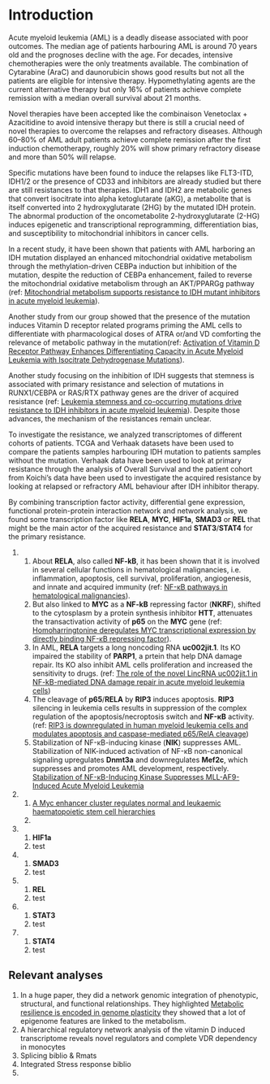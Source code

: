 # Introduction

Acute myeloid leukemia (AML) is a deadly disease associated with poor outcomes. The median age of patients harbouring AML is around 70 years old and the prognoses decline with the age. For decades, intensive chemotherapies were the only treatments available. The combination of Cytarabine (AraC) and daunorubicin shows good results but not all the patients are eligible for intensive therapy. Hypomethylating agents are the current alternative therapy but only 16% of patients achieve complete remission with a median overall survival about 21 months.

Novel therapies have been accepted like the combinaison Venetoclax + Azacitidine to avoid intensive therapy but there is still a crucial need of novel therapies to overcome the relapses and refractory diseases. Although 60–80% of AML adult patients achieve complete remission after the first induction chemotherapy, roughly 20% will show primary refractory disease and more than 50% will relapse.

Specific mutations have been found to induce the relapses like FLT3-ITD, IDH1/2 or the presence of CD33 and inhibitors are already studied but there are still resistances to that therapies. IDH1 and IDH2 are metabolic genes that convert isocitrate into alpha ketoglutarate (aKG), a metabolite that is itself converted into 2 hydroxyglutarate (2HG) by the mutated IDH protein. The abnormal production of the oncometabolite 2-hydroxyglutarate (2-HG) induces epigenetic and transcriptional reprogramming, differentiation bias, and susceptibility to mitochondrial inhibitors in cancer cells.

In a recent study, it have been shown that patients with AML harboring an IDH mutation displayed an enhanced mitochondrial oxidative metabolism through the methylation-driven CEBPa induction but inhibition of the mutation, despite the reduction of CEBPa enhancement, failed to reverse the mitochondrial oxidative metabolism through an AKT/PPARGg pathway (ref: [Mitochondrial metabolism supports resistance to IDH mutant inhibitors in acute myeloid leukemia](https://pubmed.ncbi.nlm.nih.gov/33760042/)).

Another study from our group showed that the presence of the mutation induces Vitamin D receptor related programs priming the AML cells to differentiate with pharmacological doses of ATRA or/and VD comforting the relevance of metabolic pathway in the mutation(ref: [Activation of Vitamin D Receptor Pathway Enhances Differentiating Capacity in Acute Myeloid Leukemia with Isocitrate Dehydrogenase Mutations](https://www.preprints.org/manuscript/202108.0529/v1)).

Another study focusing on the inhibition of IDH suggests that stemness is associated with primary resistance and selection of mutations in RUNX1/CEBPA or RAS/RTX pathway genes are the driver of acquired resistance (ref: [Leukemia stemness and co-occurring mutations drive resistance to IDH inhibitors in acute myeloid leukemia](https://www.nature.com/articles/s41467-021-22874-x)). Despite those advances, the mechanism of the resistances remain unclear.

To investigate the resistance, we analyzed transcriptomes of different cohorts of patients. TCGA and Verhaak datasets have been used to compare the patients samples harbouring IDH mutation to patients samples without the mutation. Verhaak data have been used to look at primary resistance through the analysis of Overall Survival and the patient cohort from Koichi’s data have been used to investigate the acquired resistance by looking at relapsed or refractory AML behaviour after IDH inhibitor therapy.

By combining transcription factor activity, differential gene expression, functional protein-protein interaction network and network analysis, we found some transcription factor like **RELA**, **MYC**, **HIF1a**, **SMAD3** or **REL** that might be the main actor of the acquired resistance and **STAT3**/**STAT4** for the primary resistance.

1.  1. About **RELA**, also called **NF-kB**, it has been shown that it is involved in several cellular functions in hematological malignancies, i.e. inflammation, apoptosis, cell survival, proliferation, angiogenesis, and innate and acquired immunity (ref: [NF-κB pathways in hematological malignancies](https://pubmed.ncbi.nlm.nih.gov/24419302/)).
    2. But also linked to **MYC** as a **NF-kB** repressing factor (**NKRF**), shifted to the cytosplasm by a protein synthesis inhibitor **HTT**, attenuates the transactivation activity of **p65** on the **MYC** gene (ref: [Homoharringtonine deregulates MYC transcriptional expression by directly binding NF-κB repressing factor](https://www.ncbi.nlm.nih.gov/pmc/articles/PMC6369765/)).
    3. In AML, **RELA** targets a long noncoding RNA **uc002jit.1**. Its KO impaired the stability of **PARP1**, a prtein that help DNA damage repair. Its KO also inhibit AML cells proliferation and increased the sensitivity to drugs. (ref: [The role of the novel LincRNA uc002jit.1 in NF-kB-mediated DNA damage repair in acute myeloid leukemia cells](https://www-sciencedirect-com.proxy.insermbiblio.inist.fr/science/article/pii/S0014482720302007))
    4. The cleavage of **p65**/**RELA** by **RIP3** induces apoptosis. **RIP3** silencing in leukemia cells results in suppression of the complex regulation of the apoptosis/necroptosis switch and **NF-κB** activity. (ref: [RIP3 is downregulated in human myeloid leukemia cells and modulates apoptosis and caspase-mediated p65/RelA cleavage](https://www.ncbi.nlm.nih.gov/pmc/articles/PMC4454320/))
    5. Stabilization of NF-κB-inducing kinase (**NIK**) suppresses AML. Stabilization of NIK-induced activation of NF-κB non-canonical signaling upregulates **Dnmt3a** and downregulates **Mef2c**, which suppresses and promotes AML development, respectively. [Stabilization of NF-κB-Inducing Kinase Suppresses MLL-AF9-Induced Acute Myeloid Leukemia](https://pubmed.ncbi.nlm.nih.gov/29320732/)

2.  1. [A Myc enhancer cluster regulates normal and leukaemic haematopoietic stem cell hierarchies](https://drive.google.com/file/d/1Z0EUt4SEl1aKonIxNyraw3rbo27JNyu6/view?usp=sharing)
    2.


3.  1. **HIF1a**
    2. test


4.  1. **SMAD3**
    2. test


5.  1. **REL**
    2. test


6.  1. **STAT3**
    2. test


7.  1. **STAT4**
    2. test


## Relevant analyses

1. In a huge paper, they did a network genomic integration of phenotypic, structural, and functional relationships. They highlighted   [Metabolic resilience is encoded in genome plasticity](https://www.biorxiv.org/content/10.1101/2021.06.25.449953v2) they showed that a lot of epigenome features are linked to the metabolism.
2. A hierarchical regulatory network analysis of the vitamin D induced transcriptome reveals novel regulators and complete VDR dependency in monocytes
3. Splicing biblio & Rmats
4. Integrated Stress response biblio
5.
